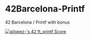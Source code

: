 # 42Barcelona-Printf
42 Barcelona / Printf with bonus

[![ailopez-'s 42 ft_printf Score](https://badge42.vercel.app/api/v2/cl4nxxx7w020009mdmpbkiyt4/project/2595953)](https://github.com/JaeSeoKim/badge42)
